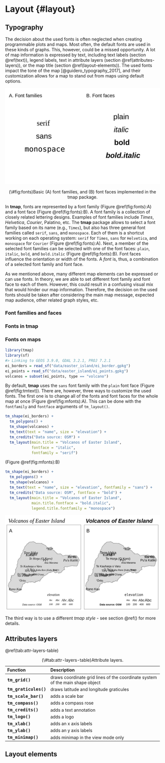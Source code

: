 # Layout {#layout}

## Typography

<!-- Font faces and font families -->
The decision about the used fonts is often neglected when creating programmable plots and maps.
Most often, the default fonts are used in these kinds of graphs.
This, however, could be a missed opportunity.
A lot of map information is expressed by text, including text labels (section \@ref(text)), legend labels, text in attribute layers (section \@ref(attributes-layers)), or the map title (section \@ref(layout-elements)).
The used fonts impact the tone of the map [@guidero_typography_2017], and their customization allows for a map to stand out from maps using default options.





<div class="figure" style="text-align: center">
<img src="07-layout_files/figure-html/fonts-1.png" alt="Basic (A) font families, and (B) font faces implemented in the tmap package." width="672" />
<p class="caption">(\#fig:fonts)Basic (A) font families, and (B) font faces implemented in the tmap package.</p>
</div>

In **tmap**, fonts are represented by a font family (Figure \@ref(fig:fonts):A) and a font face (Figure \@ref(fig:fonts):B).
A font family is a collection of closely related lettering designs.
Examples of font families include *Times*, *Helvetica*, *Courier*, Palatino, etc.
The **tmap** package allows to select a font family based on its name (e.g., `Times`), but also has three general font families called `serif`, `sans`, and `monospace`.
Each of them is a shortcut working on each operating system: `serif` for `Times`, `sans` for `Helvetica`, and `monospace` for `Courier` (Figure \@ref(fig:fonts):A). 
Next, a member of the selected font families can be selected with one of the font faces: `plain`, `italic`, `bold`, and `bold.italic` (Figure \@ref(fig:fonts):B).
Font faces influence the orientation or width of the fonts.
A *font* is, thus, a combination of a selected font family and font face.

<!-- role of font faces and font families: -->
<!-- - highlight different levels/importance -->
As we mentioned above, many different map elements can be expressed or can use fonts.
In theory, we are able to set different font family and font face to each of them.
However, this could result in a confusing visual mix that would hinder our map information.
Therefore, the decision on the used fonts should be taken after considering the main map message, expected map audience, other related graph styles, etc.
<!-- In the next two sections, we show how to set up font families and font faces, and give some overall tips on font selections. -->

### Font families and faces

<!-- explain what are font families -->
<!-- explain when each font family is useful -->

<!-- explain what are font faces -->
<!-- explain when each font face is useful -->

### Fonts in **tmap**

<!-- build-in fonts only -->
<!-- external fonts with extrafont -->
<!-- external fonts with showtext -->

### Fonts on maps


```r
library(tmap)
library(sf)
#> Linking to GEOS 3.9.0, GDAL 3.2.1, PROJ 7.2.1
ei_borders = read_sf("data/easter_island/ei_border.gpkg")
ei_points = read_sf("data/easter_island/ei_points.gpkg")
volcanos = subset(ei_points, type == "volcano")
```

<!-- explain defaults -->
By default, **tmap** uses the `sans` font family with the `plain` font face (Figure \@ref(fig:tmtext)). 
There are, however, three ways to customize the used fonts.
The first one is to change all of the fonts and font faces for the whole map at once (Figure \@ref(fig:mfonts):A).
This can be done with the `fontfamily` and `fontface` arguments of `tm_layout()`.


```r
tm_shape(ei_borders) +
  tm_polygons() +
  tm_shape(volcanos) +
  tm_text(text = "name", size = "elevation") +
  tm_credits("Data source: OSM") + 
  tm_layout(main.title = "Volcanos of Easter Island",
            fontface = "italic",
            fontfamily = "serif")
```


(Figure \@ref(fig:mfonts):B)


```r
tm_shape(ei_borders) +
  tm_polygons() +
  tm_shape(volcanos) +
  tm_text(text = "name", size = "elevation", fontfamily = "sans") +
  tm_credits("Data source: OSM", fontface = "bold") +
  tm_layout(main.title = "Volcanos of Easter Island",
            main.title.fontface = "bold.italic", 
            legend.title.fontfamily = "monospace")
```

<img src="07-layout_files/figure-html/mfonts-1.png" width="672" style="display: block; margin: auto;" />

The third way is to use a different *tmap style* - see section \@ref() for more details.

<!-- explain that we can change font faces and families for each element or the whole map -->
<!-- mention size -->


## Attributes layers



\@ref(tab:attr-layers-table)

<table class="table table-striped" style="width: auto !important; margin-left: auto; margin-right: auto;">
<caption>(\#tab:attr-layers-table)Attribute layers.</caption>
 <thead>
  <tr>
   <th style="text-align:left;"> Function </th>
   <th style="text-align:left;"> Description </th>
  </tr>
 </thead>
<tbody>
  <tr>
   <td style="text-align:left;font-weight: bold;font-family: monospace;"> tm_grid() </td>
   <td style="text-align:left;"> draws coordinate grid lines of the coordinate system of the main shape object </td>
  </tr>
  <tr>
   <td style="text-align:left;font-weight: bold;font-family: monospace;"> tm_graticules() </td>
   <td style="text-align:left;"> draws latitude and longitude graticules </td>
  </tr>
  <tr>
   <td style="text-align:left;font-weight: bold;font-family: monospace;"> tm_scale_bar() </td>
   <td style="text-align:left;"> adds a scale bar </td>
  </tr>
  <tr>
   <td style="text-align:left;font-weight: bold;font-family: monospace;"> tm_compass() </td>
   <td style="text-align:left;"> adds a compass rose </td>
  </tr>
  <tr>
   <td style="text-align:left;font-weight: bold;font-family: monospace;"> tm_credits() </td>
   <td style="text-align:left;"> adds a text annotation </td>
  </tr>
  <tr>
   <td style="text-align:left;font-weight: bold;font-family: monospace;"> tm_logo() </td>
   <td style="text-align:left;"> adds a logo </td>
  </tr>
  <tr>
   <td style="text-align:left;font-weight: bold;font-family: monospace;"> tm_xlab() </td>
   <td style="text-align:left;"> adds an x axis labels </td>
  </tr>
  <tr>
   <td style="text-align:left;font-weight: bold;font-family: monospace;"> tm_ylab() </td>
   <td style="text-align:left;"> adds an y axis labels </td>
  </tr>
  <tr>
   <td style="text-align:left;font-weight: bold;font-family: monospace;"> tm_minimap() </td>
   <td style="text-align:left;"> adds minimap in the view mode only </td>
  </tr>
</tbody>
</table>

## Layout elements
